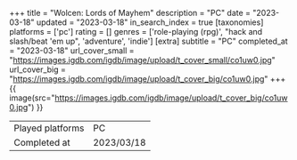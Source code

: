 +++
title = "Wolcen: Lords of Mayhem"
description = "PC"
date = "2023-03-18"
updated = "2023-03-18"
in_search_index = true
[taxonomies]
platforms = ['pc']
rating = []
genres = ['role-playing (rpg)', "hack and slash/beat 'em up", 'adventure', 'indie']
[extra]
subtitle = "PC"
completed_at = "2023-03-18"
url_cover_small = "https://images.igdb.com/igdb/image/upload/t_cover_small/co1uw0.jpg"
url_cover_big = "https://images.igdb.com/igdb/image/upload/t_cover_big/co1uw0.jpg"
+++
{{ image(src="https://images.igdb.com/igdb/image/upload/t_cover_big/co1uw0.jpg") }}

|              |            |
| ------------ | ---------- |
| Played platforms    | PC |
| Completed at | 2023/03/18 |

